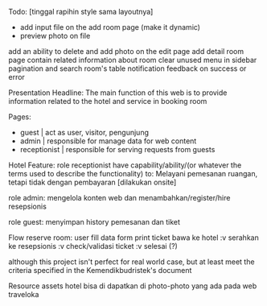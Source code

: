 Todo:
[tinggal rapihin style sama layoutnya]

-   add input file on the add room page (make it dynamic)
-   preview photo on file

add an ability to delete and add photo on the edit page
add detail room page contain related information about room
clear unused menu in sidebar
pagination and search room's table
notification feedback on success or error

Presentation Headline:
The main function of this web is to provide information related to the hotel and service in booking room

Pages:

-   guest | act as user, visitor, pengunjung
-   admin | responsible for manage data for web content
-   receptionist | responsible for serving requests from guests

Hotel Feature:
role receptionist have capability/ability/(or whatever the terms used to describe the functionality) to:
Melayani pemesanan ruangan, tetapi tidak dengan pembayaran [dilakukan onsite]

role admin:
mengelola konten web dan menambahkan/register/hire resepsionis

role guest:
menyimpan history pemesanan dan tiket

Flow reserve room:
user fill data form
print ticket
bawa ke hotel :v
serahkan ke resepsionis :v
check/validasi ticket :v
selesai (?)

although this project isn't perfect for real world case, but at least meet the criteria specified in the Kemendikbudristek's document

Resource assets hotel bisa di dapatkan di photo-photo yang ada pada web traveloka
